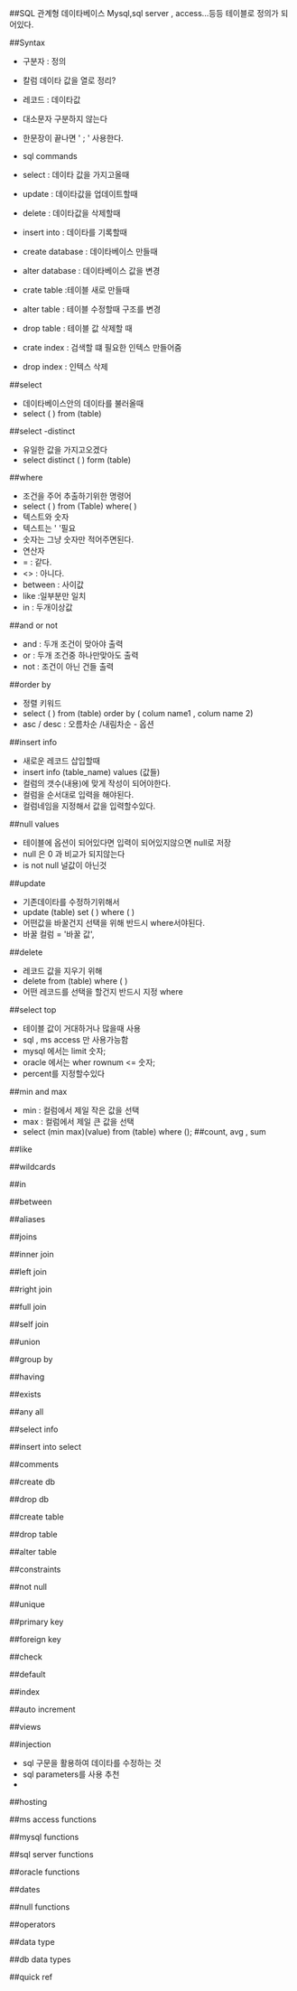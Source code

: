 ##SQL
관계형 데이타베이스
Mysql,sql server , access...등등
테이블로 정의가 되어있다.


##Syntax
 - 구분자 : 정의
 - 칼럼 데이타 값을 열로 정리?
 - 레코드 : 데이타값
 - 대소문자 구분하지 않는다
 - 한문장이 끝나면 ' ; ' 사용한다.

 - sql commands
  - select : 데이타 값을 가지고올때
  - update : 데이타값을 업데이트할때
  - delete : 데이타값을 삭제할때
  - insert into : 데이타를 기록할때
  - create database : 데이타베이스 만들때
  - alter database : 데이타베이스 값을 변경
  - crate table :테이블 새로 만들때
  - alter table : 테이블 수정할때 구조를 변경
  - drop table : 테이블 값 삭제할 때
  - crate index : 검색할 떄 필요한 인텍스 만들어줌
  - drop index : 인텍스 삭제

##select

 - 데이타베이스안의 데이타를 불러올때
 - select (  ) from (table)

##select -distinct

 - 유일한 값을 가지고오겠다
 - select distinct ( ) form (table)

##where

 - 조건을 주어 추출하기위한 명령어
 - select ( ) from (Table) where( )
 - 텍스트와 숫자
  - 텍스트는 ' '필요
  - 숫자는 그냥 숫자만 적어주면된다.
 - 연산자
  - = : 같다.
  - <> : 아니다.
  - between : 사이값
  - like :일부분만 일치
  - in : 두개이상값
 
##and or not

 - and : 두개 조건이 맞아야 출력
 - or : 두개 조건중 하나만맞아도 출력
 - not : 조건이 아닌 건들 출력

##order by

 - 정렬 키워드
 - select ( ) from (table) order by ( colum name1 , colum name 2)
 - asc / desc : 오름차순 /내림차순 - 옵션

##insert info

 - 새로운 레코드 삽입할때
 - insert info (table_name) values (값들)
 - 컬럼의 갯수(내용)에 맞게 작성이 되어야한다.
 - 컬럼을 순서대로 입력을 해야된다.
 - 컬럼네임을 지정해서 값을 입력할수있다.

##null values
 - 테이블에 옵션이 되어있다면 입력이 되어있지않으면 null로 저장
 - null 은 0 과 비교가 되지않는다
 - is not null 널값이 아닌것

##update
 - 기존데이타를 수정하기위해서
 - update (table) set ( ) where ( )
 - 어떤값을 바꿀건지 선택을 위해 반드시 where서야된다.
 - 바꿀 컬럼 = '바꿀 값',

##delete

 - 레코드 값을 지우기 위해
 - delete from (table) where ( )
 - 어떤 레코드를 선택을 할건지 반드시 지정 where

##select top
 - 테이블 값이 거대하거나 많을때 사용
 - sql , ms access 만 사용가능함
 - mysql 에서는 limit 숫자;
 - oracle 에서는 wher rownum <= 숫자;
 - percent를 지정할수있다

##min and max
 - min : 컬럼에서 제일 작은 값을 선택
 - max : 컬럼에서 제일 큰 값을 선택
 - select (min max)(value) from (table) where ();
##count, avg , sum

##like

##wildcards

##in

##between

##aliases

##joins

##inner join

##left join

##right join

##full join

##self join

##union

##group by

##having

##exists

##any all

##select info

##insert into select

##comments


##create db

##drop db

##create table

##drop table

##alter table

##constraints

##not null

##unique

##primary key

##foreign key

##check

##default

##index

##auto increment

##views

##injection
 - sql 구문을 활용하여 데이타를 수정하는 것
 - sql parameters를 사용 추천
 - 
##hosting

##ms access functions

##mysql functions

##sql server functions

##oracle functions

##dates

##null functions

##operators

##data type

##db data types

##quick ref